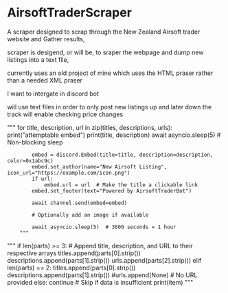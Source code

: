 # AirsoftTraderScraper
A scraper designed to scrap through the New Zealand Airsoft trader website and Gather results, 


scraper is desigend, or will be, to sraper the webpage and dump new listings into a text file, 

currently uses an old project of mine which uses the HTML praser rather than a needed XML praser


I want to intergate in discord bot 


will use text files in order to only post new listings up and later down the track will enable checking price changes




"""
        for title, description, url in zip(titles, descriptions, urls):
            print("attemptable embed")
            print(title, description)
            await asyncio.sleep(5)  # Non-blocking sleep

            embed = discord.Embed(title=title, description=description, color=0x1abc9c)
            embed.set_author(name="New Airsoft Listing", icon_url="https://example.com/icon.png")
            if url:
                embed.url = url  # Make the title a clickable link
            embed.set_footer(text="Powered by AirsoftTraderBot")

            await channel.send(embed=embed)

            # Optionally add an image if available

            await asyncio.sleep(5)  # 3600 seconds = 1 hour
        """

"""
            if len(parts) >= 3:
                # Append title, description, and URL to their respective arrays
                titles.append(parts[0].strip())
                descriptions.append(parts[1].strip())
                urls.append(parts[2].strip())
            elif len(parts) == 2:
                titles.append(parts[0].strip())
                descriptions.append(parts[1].strip())
                #urls.append(None)  # No URL provided
            else:
                continue  # Skip if data is insufficient
            print(item)
            """

        